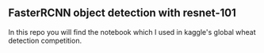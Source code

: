 ## FasterRCNN object detection with resnet-101
In this repo you will find the notebook which I used in kaggle's global wheat detection competition.
